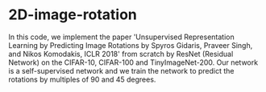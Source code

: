 # 2D-image-rotation
In this code, we implement the paper 'Unsupervised Representation Learning by Predicting Image Rotations by Spyros
Gidaris, Praveer Singh, and Nikos Komodakis, ICLR 2018' from scratch by ResNet (Residual Network) on the CIFAR-10, CIFAR-100 and TinyImageNet-200. Our network is a self-supervised network and we train the network to predict the rotations by multiples of 90 and 45 degrees. 
